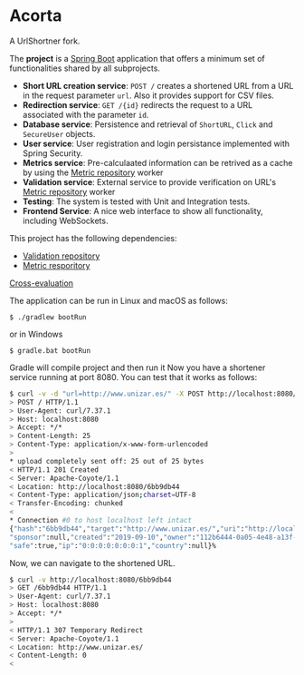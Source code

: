 # Acorta

A UrlShortner fork.

The __project__ is a [Spring Boot](http://docs.spring.io/spring-boot/docs/current/reference/htmlsingle/) application that offers a minimum set of functionalities shared by all subprojects.

* __Short URL creation service__:  `POST /` creates a shortened URL from a URL in the request parameter `url`. Also it provides support for CSV files.
* __Redirection service__: `GET /{id}` redirects the request to a URL associated with the parameter `id`.
* __Database service__: Persistence and retrieval of `ShortURL`, `Click` and `SecureUser` objects.
* __User service__: User registration and login persistance implemented with Spring Security.
* __Metrics service__: Pre-calculaated information can be retrived as a cache by using the [Metric repository](https://github.com/PCR-TERUEL/MetricsWorker) worker
* __Validation service__: External service to provide verification on URL's [Metric repository](https://github.com/PCR-TERUEL/MetricsWorker) worker
* __Testing__: The system is tested with Unit and Integration tests.
* __Frontend Service__: A nice web interface to show all functionality, including WebSockets.

This project has the following dependencies:
* [Validation repository](https://github.com/PCR-TERUEL/ValidationWorker) 
* [Metric resporitory](https://github.com/PCR-TERUEL/MetricsWorker)

[Cross-evaluation](https://drive.google.com/file/d/17YJY08EA7NOGW3jRSfDC04LGhFVt6mm1/view?usp=sharing)

The application can be run in Linux and macOS as follows:

```
$ ./gradlew bootRun
```
or in Windows

```
$ gradle.bat bootRun
```

Gradle will compile project and then run it
Now you have a shortener service running at port 8080. 
You can test that it works as follows:

```bash
$ curl -v -d "url=http://www.unizar.es/" -X POST http://localhost:8080/link
> POST / HTTP/1.1
> User-Agent: curl/7.37.1
> Host: localhost:8080
> Accept: */*
> Content-Length: 25
> Content-Type: application/x-www-form-urlencoded
>
* upload completely sent off: 25 out of 25 bytes
< HTTP/1.1 201 Created
< Server: Apache-Coyote/1.1
< Location: http://localhost:8080/6bb9db44
< Content-Type: application/json;charset=UTF-8
< Transfer-Encoding: chunked
<
* Connection #0 to host localhost left intact
{"hash":"6bb9db44","target":"http://www.unizar.es/","uri":"http://localhost:8080/6bb9db44",
"sponsor":null,"created":"2019-09-10","owner":"112b6444-0a05-4e48-a13f-27ddf23349e2","mode":307,
"safe":true,"ip":"0:0:0:0:0:0:0:1","country":null}%
```

Now, we can navigate to the shortened URL.

```bash
$ curl -v http://localhost:8080/6bb9db44
> GET /6bb9db44 HTTP/1.1
> User-Agent: curl/7.37.1
> Host: localhost:8080
> Accept: */*
>
< HTTP/1.1 307 Temporary Redirect
< Server: Apache-Coyote/1.1
< Location: http://www.unizar.es/
< Content-Length: 0
<
```
